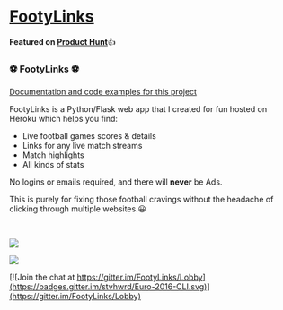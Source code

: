 # [FootyLinks](http://footylinks.herokuapp.com/live)

**Featured on [Product Hunt](https://www.producthunt.com/tech/euro-2016-on-mac-terminal)**:thumbsup:

### :soccer: FootyLinks :soccer: ###
[Documentation and code examples for this project](http://bit.ly/2jdn8sF)

FootyLinks is a Python/Flask web app that I created for fun hosted on Heroku which helps you find:

* Live football games scores & details
* Links for any live match streams
* Match highlights
* All kinds of stats


No logins or emails required, and there will **never** be Ads. 

This is purely for fixing those football cravings without the headache of clicking through multiple websites.😀

<br/>

![](https://github.com/jctissier/Euro2016_TerminalApp/blob/master/Documentation/livestreams.gif)

![](https://github.com/jctissier/Euro2016_TerminalApp/blob/master/Documentation/highlights_stream.gif)

  
[![Join the chat at https://gitter.im/FootyLinks/Lobby](https://badges.gitter.im/stvhwrd/Euro-2016-CLI.svg)](https://gitter.im/FootyLinks/Lobby)
